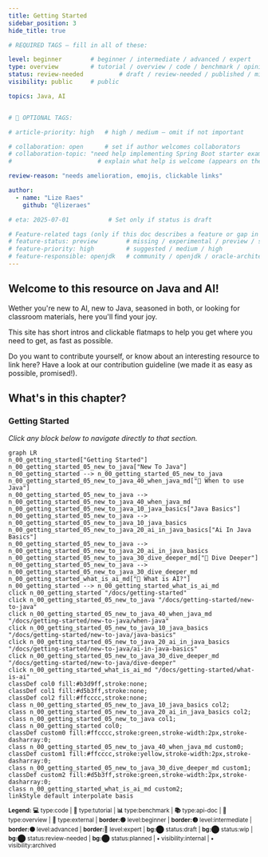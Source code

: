 ```yaml
---
title: Getting Started
sidebar_position: 3
hide_title: true

# REQUIRED TAGS — fill in all of these:

level: beginner        # beginner / intermediate / advanced / expert
type: overview         # tutorial / overview / code / benchmark / opinion / api-doc
status: review-needed          # draft / review-needed / published / missing
visibility: public     # public

topics: Java, AI


# 🧩 OPTIONAL TAGS:

# article-priority: high   # high / medium — omit if not important

# collaboration: open      # set if author welcomes collaborators
# collaboration-topic: "need help implementing Spring Boot starter examples"  
#                        # explain what help is welcome (appears on the dashboard & collab page)

review-reason: "needs amelioration, emojis, clickable links"

author:
  - name: "Lize Raes"
    github: "@lizeraes"

# eta: 2025-07-01           # Set only if status is draft

# Feature-related tags (only if this doc describes a feature or gap in Java+AI):
# feature-status: preview        # missing / experimental / preview / stable / specified
# feature-priority: high         # suggested / medium / high
# feature-responsible: openjdk   # community / openjdk / oracle-architects / jsr / vendor:redhat / project-lead:<name>
---
```

## Welcome to this resource on Java and AI!

Wether you're new to AI, new to Java, seasoned in both, or looking for classroom materials, here you'll find your joy.

This site has short intros and clickable flatmaps to help you get where you need to get, as fast as possible.

Do you want to contribute yourself, or know about an interesting resource to link here? Have a look at our contribution guideline (we made it as easy as possible, promised!).
## What's in this chapter?
### Getting Started
<p class="margin-top-negative"><em>Click any block below to navigate directly to that section.</em></p>

```mermaid
graph LR
n_00_getting_started["Getting Started"]
n_00_getting_started_05_new_to_java["New To Java"]
n_00_getting_started --> n_00_getting_started_05_new_to_java
n_00_getting_started_05_new_to_java_40_when_java_md["🙌 When to use Java"]
n_00_getting_started_05_new_to_java --> n_00_getting_started_05_new_to_java_40_when_java_md
n_00_getting_started_05_new_to_java_10_java_basics["Java Basics"]
n_00_getting_started_05_new_to_java --> n_00_getting_started_05_new_to_java_10_java_basics
n_00_getting_started_05_new_to_java_20_ai_in_java_basics["Ai In Java Basics"]
n_00_getting_started_05_new_to_java --> n_00_getting_started_05_new_to_java_20_ai_in_java_basics
n_00_getting_started_05_new_to_java_30_dive_deeper_md["🧭 Dive Deeper"]
n_00_getting_started_05_new_to_java --> n_00_getting_started_05_new_to_java_30_dive_deeper_md
n_00_getting_started_what_is_ai_md["🧭 What is AI?"]
n_00_getting_started --> n_00_getting_started_what_is_ai_md
click n_00_getting_started "/docs/getting-started"
click n_00_getting_started_05_new_to_java "/docs/getting-started/new-to-java"
click n_00_getting_started_05_new_to_java_40_when_java_md "/docs/getting-started/new-to-java/when-java"
click n_00_getting_started_05_new_to_java_10_java_basics "/docs/getting-started/new-to-java/java-basics"
click n_00_getting_started_05_new_to_java_20_ai_in_java_basics "/docs/getting-started/new-to-java/ai-in-java-basics"
click n_00_getting_started_05_new_to_java_30_dive_deeper_md "/docs/getting-started/new-to-java/dive-deeper"
click n_00_getting_started_what_is_ai_md "/docs/getting-started/what-is-ai"
classDef col0 fill:#b3d9ff,stroke:none;
classDef col1 fill:#d5b3ff,stroke:none;
classDef col2 fill:#ffcccc,stroke:none;
class n_00_getting_started_05_new_to_java_10_java_basics col2;
class n_00_getting_started_05_new_to_java_20_ai_in_java_basics col2;
class n_00_getting_started_05_new_to_java col1;
class n_00_getting_started col0;
classDef custom0 fill:#ffcccc,stroke:green,stroke-width:2px,stroke-dasharray:0;
class n_00_getting_started_05_new_to_java_40_when_java_md custom0;
classDef custom1 fill:#ffcccc,stroke:yellow,stroke-width:2px,stroke-dasharray:0;
class n_00_getting_started_05_new_to_java_30_dive_deeper_md custom1;
classDef custom2 fill:#d5b3ff,stroke:green,stroke-width:2px,stroke-dasharray:0;
class n_00_getting_started_what_is_ai_md custom2;
linkStyle default interpolate basis
```

<small><strong>Legend:</strong> **💻** type:code | **🙌** type:tutorial | **📊** type:benchmark | **📚** type:api-doc | **🧭** type:overview | **🔗** type:external | **border:🟢** level:beginner | **border:🟡** level:intermediate | **border:🟠** level:advanced | **border:🔴** level:expert | **bg:⬤** status:draft | **bg:⬤** status:wip | **bg:⬤** status:review-needed | **bg:⬤** status:planned | **•** visibility:internal | **•** visibility:archived</small>